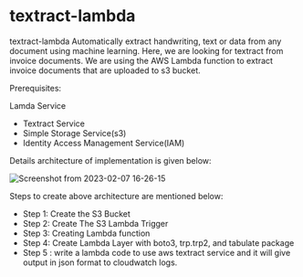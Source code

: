 # textract-lambda
textract-lambda
Automatically extract handwriting, text or data from any document using machine learning.
Here,  we are looking for textract from invoice documents. We are using the AWS Lambda function to extract invoice documents that are uploaded to s3 bucket. 

Prerequisites: 

Lamda Service
- Textract Service
- Simple Storage Service(s3)
- Identity Access Management Service(IAM)

Details architecture of implementation is given below: 


![Screenshot from 2023-02-07 16-26-15](https://user-images.githubusercontent.com/72973799/217234517-4a839818-0f87-4585-bb4a-7c921364af97.png)

Steps to create above architecture are mentioned below: 
- Step 1: Create the S3 Bucket
- Step 2: Create The S3 Lambda Trigger
- Step 3: Creating Lambda function
- Step 4: Create Lambda Layer with boto3, trp.trp2, and tabulate package
- Step 5 : write a lambda code to use aws textract service and it will give output in json format to cloudwatch logs.
